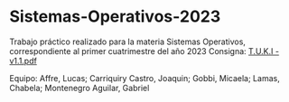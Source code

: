 # Sistemas-Operativos-2023
Trabajo práctico realizado para la materia Sistemas Operativos, correspondiente al primer cuatrimestre del año 2023
Consigna: [T.U.K.I - v1.1.pdf](https://github.com/Chabelamas/Sistemas-Operativos-2023/files/12264793/T.U.K.I.-.v1.1.pdf)

Equipo: Affre, Lucas; Carriquiry Castro, Joaquin; Gobbi, Micaela; Lamas, Chabela; Montenegro Aguilar, Gabriel 
